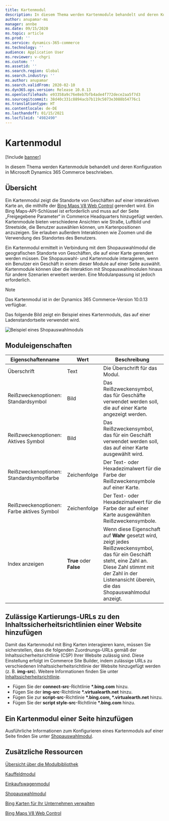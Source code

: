 ```yaml
---
title: Kartenmodul
description: In diesem Thema werden Kartenmodule behandelt und deren Konfiguration in Microsoft Dynamics 365 Commerce beschrieben.
author: anupamar-ms
manager: annbe
ms.date: 09/15/2020
ms.topic: article
ms.prod: ''
ms.service: dynamics-365-commerce
ms.technology: ''
audience: Application User
ms.reviewer: v-chgri
ms.custom: ''
ms.assetid: ''
ms.search.region: Global
ms.search.industry: ''
ms.author: anupamar
ms.search.validFrom: 2020-02-10
ms.dyn365.ops.version: Release 10.0.13
ms.openlocfilehash: e93358a9c76e8eb7bfb4ade4f772dece2aa5f7d3
ms.sourcegitcommit: 38d40c331c8894acb7b119c5073e3088b54776c1
ms.translationtype: HT
ms.contentlocale: de-DE
ms.lasthandoff: 01/15/2021
ms.locfileid: "4982490"
---
```

# <a name="map-module"></a>Kartenmodul

[!include [banner](includes/banner.md)]


In diesem Thema werden Kartenmodule behandelt und deren Konfiguration in Microsoft Dynamics 365 Commerce beschrieben.

## <a name="overview"></a>Übersicht

Ein Kartenmodul zeigt die Standorte von Geschäften auf einer interaktiven Karte an, die mithilfe der [Bing Maps V8 Web Control](https://docs.microsoft.com/bingmaps/v8-web-control/) gerendert wird. Ein Bing Maps-API-Schlüssel ist erforderlich und muss auf der Seite „Freigegebene Parameter“ in Commerce Headquarters hinzugefügt werden. Kartenmodule bieten verschiedene Ansichten wie Straße, Luftbild und Streetside, die Benutzer auswählen können, um Kartenpositionen anzuzeigen. Sie erlauben außerdem Interaktionen wie Zoomen und die Verwendung des Standortes des Benutzers.

Ein Kartenmodul ermittelt in Verbindung mit dem Shopauswahlmodul die geografischen Standorte von Geschäften, die auf einer Karte gerendert werden müssen. Die Shopauswahl- und Kartenmodule interagieren, wenn ein Benutzer ein Geschäft in einem dieser Module auf einer Seite auswählt. Kartenmodule können über die Interaktion mit Shopauswahlmodulen hinaus für andere Szenarien erweitert werden. Eine Modulanpassung ist jedoch erforderlich.

> [!NOTE]
> Das Kartenmodul ist in der Dynamics 365 Commerce-Version 10.0.13 verfügbar.

Das folgende Bild zeigt ein Beispiel eines Kartenmoduls, das auf einer Ladenstandortseite verwendet wird.

![Beispiel eines Shopauswahlmoduls](./media/ecommerce-Storelocator.PNG)

## <a name="module-properties"></a>Moduleigenschaften

| Eigenschaftenname             | Wert                 | Beschreibung |
|---------------------------|-----------------------|-------------|
| Überschrift | Text | Die Überschrift für das Modul. |
| Reißzweckenoptionen: Standardsymbol | Bild | Das Reißzweckensymbol, das für Geschäfte verwendet werden soll, die auf einer Karte angezeigt werden. |
| Reißzweckenoptionen: Aktives Symbol | Bild | Das Reißzweckensymbol, das für ein Geschäft verwendet werden soll, das auf einer Karte ausgewählt wird. |
| Reißzweckenoptionen: Standardsymbolfarbe | Zeichenfolge | Der Text- oder Hexadezimalwert für die Farbe der Reißzweckensymbole auf einer Karte. |
| Reißzweckenoptionen: Farbe aktives Symbol | Zeichenfolge | Der Text- oder Hexadezimalwert für die Farbe der auf einer Karte ausgewählten Reißzweckensymbole. |
| Index anzeigen | **True** oder **False** | Wenn diese Eigenschaft auf **Wahr** gesetzt wird, zeigt jedes Reißzweckensymbol, das für ein Geschäft steht, eine Zahl an. Diese Zahl stimmt mit der Zahl in der Listenansicht überein, die das Shopauswahlmodul anzeigt. |

## <a name="add-allowed-mapping-urls-to-a-sites-content-security-policy-directives"></a>Zulässige Kartierungs-URLs zu den Inhaltssicherheitsrichtlinien einer Website hinzufügen

Damit das Kartenmodul mit Bing Karten interagieren kann, müssen Sie sicherstellen, dass die folgenden Zuordnungs-URLs gemäß der Inhaltssicherheitsrichtlinie (CSP) Ihrer Website zulässig sind. Diese Einstellung erfolgt im Commerce Site Builder, indem zulässige URLs zu verschiedenen Inhaltssicherheitsrichtlinie der Website hinzugefügt werden (z. B. **img-src**). Weitere Informationen finden Sie unter [Inhaltssicherheitsrichtlinie](manage-csp.md). 

- Fügen Sie der **connect-src**-Richtlinie **&#42;.bing.com** hinzu.
- Fügen Sie der **img-src**-Richtlinie **&#42;.virtualearth.net** hinzu.
- Fügen Sie zur **script-src**-Richtlinie **&#42;.bing.com, &#42;.virtualearth.net** hinzu.
- Fügen Sie der **script style-src**-Richtlinie **&#42;.bing.com** hinzu.

## <a name="add-a-map-module-to-a-page"></a>Ein Kartenmodul einer Seite hinzufügen

Ausführliche Informationen zum Konfigurieren eines Kartenmoduls auf einer Seite finden Sie unter [Shopauswahlmodul](store-selector.md). 
 
## <a name="additional-resources"></a>Zusätzliche Ressourcen

[Übersicht über die Modulbibliothek](starter-kit-overview.md)

[Kauffeldmodul](add-buy-box.md)

[Einkaufswagenmodul](add-cart-module.md)

[Shopauswahlmodul](store-selector.md)

[Bing Karten für Ihr Unternehmen verwalten](./dev-itpro/manage-bing-maps.md)

[Bing Maps V8 Web Control](https://docs.microsoft.com/bingmaps/v8-web-control/)
